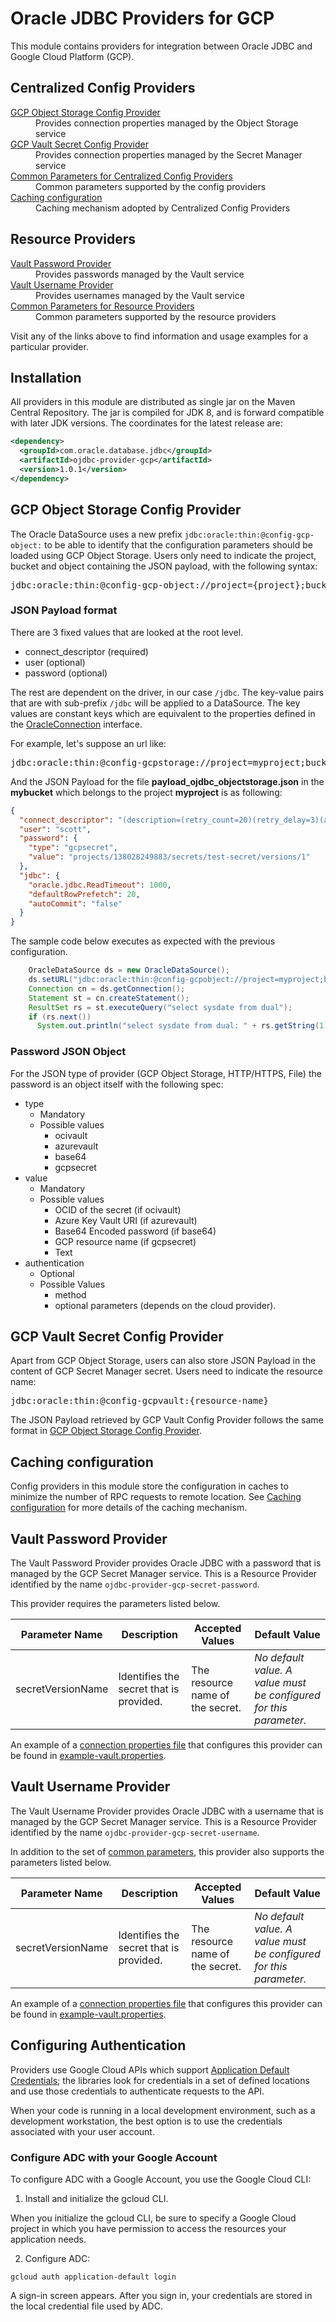 # Oracle JDBC Providers for GCP

This module contains providers for integration between Oracle JDBC and
Google Cloud Platform (GCP).

## Centralized Config Providers

<dl>
<dt><a href="#gcp-object-storage-config-provider">GCP Object Storage Config 
Provider</a></dt>
<dd>Provides connection properties managed by the Object Storage service</dd>
<dt><a href="#gcp-vault-secret-config-provider">GCP Vault Secret Config Provider</a></dt>
<dd>Provides connection properties managed by the Secret Manager service</dd>
<dt><a href="#common-parameters-for-centralized-config-providers">Common Parameters for Centralized Config Providers</a></dt>
<dd>Common parameters supported by the config providers</dd>
<dt><a href="#caching-configuration">Caching configuration</a></dt>
<dd>Caching mechanism adopted by Centralized Config Providers</dd>
</dl>

## Resource Providers

<dl>
<dt><a href="#vault-password-provider">Vault Password Provider</a></dt>
<dd>Provides passwords managed by the Vault service</dd>
<dt><a href="#vault-username-provider">Vault Username Provider</a></dt>
<dd>Provides usernames managed by the Vault service</dd>
<dt><a href="#common-parameters-for-resource-providers">Common Parameters for Resource Providers</a></dt>
<dd>Common parameters supported by the resource providers</dd>
</dl>

Visit any of the links above to find information and usage examples for a
particular provider.

## Installation

All providers in this module are distributed as single jar on the Maven Central
Repository. The jar is compiled for JDK 8, and is forward compatible with later
JDK versions. The coordinates for the latest release are:
```xml
<dependency>
  <groupId>com.oracle.database.jdbc</groupId>
  <artifactId>ojdbc-provider-gcp</artifactId>
  <version>1.0.1</version>
</dependency>
```

## GCP Object Storage Config Provider
The Oracle DataSource uses a new prefix `jdbc:oracle:thin:@config-gcp-object:` to be able to identify that the configuration parameters should be loaded using GCP Object Storage. Users only need to indicate the project, bucket and object containing the JSON payload, with the following syntax:

<pre>
jdbc:oracle:thin:@config-gcp-object://project={project};bucket={bucket};object={object}]
</pre>

### JSON Payload format

There are 3 fixed values that are looked at the root level.

- connect_descriptor (required)
- user (optional)
- password (optional)

The rest are dependent on the driver, in our case `/jdbc`. The key-value pairs that are with sub-prefix `/jdbc` will be applied to a DataSource. The key values are constant keys which are equivalent to the properties defined in the [OracleConnection](https://docs.oracle.com/en/database/oracle/oracle-database/23/jajdb/oracle/jdbc/OracleConnection.html) interface.

For example, let's suppose an url like:

<pre>
jdbc:oracle:thin:@config-gcpstorage://project=myproject;bucket=mybucket;object=payload_ojdbc_objectstorage.json
</pre>

And the JSON Payload for the file **payload_ojdbc_objectstorage.json** in the **mybucket** which belongs to the project **myproject** is as following:

```json
{
  "connect_descriptor": "(description=(retry_count=20)(retry_delay=3)(address=(protocol=tcps)(port=1521)(host=adb.us-phoenix-1.oraclecloud.com))(connect_data=(service_name=xsxsxs_dbtest_medium.adb.oraclecloud.com))(security=(ssl_server_dn_match=yes)))",
  "user": "scott",
  "password": { 
    "type": "gcpsecret",
    "value": "projects/138028249883/secrets/test-secret/versions/1"
  },
  "jdbc": {
    "oracle.jdbc.ReadTimeout": 1000,
    "defaultRowPrefetch": 20,
    "autoCommit": "false"
  }
}
```

The sample code below executes as expected with the previous configuration.

```java
    OracleDataSource ds = new OracleDataSource();
    ds.setURL("jdbc:oracle:thin:@config-gcpobject://project=myproject;bucket=mybucket;object=payload_ojdbc_objectstorage.json");
    Connection cn = ds.getConnection();
    Statement st = cn.createStatement();
    ResultSet rs = st.executeQuery("select sysdate from dual");
    if (rs.next())
      System.out.println("select sysdate from dual: " + rs.getString(1));
```

### Password JSON Object

For the JSON type of provider (GCP Object Storage, HTTP/HTTPS, File) the password is an object itself with the following spec:

- type
  - Mandatory
  - Possible values
    - ocivault
    - azurevault
    - base64
    - gcpsecret
- value
  - Mandatory
  - Possible values
    - OCID of the secret (if ocivault)
    - Azure Key Vault URI (if azurevault)
    - Base64 Encoded password (if base64)
    - GCP resource name (if gcpsecret)
    - Text
- authentication
  - Optional
  - Possible Values
    - method
    - optional parameters (depends on the cloud provider).

## GCP Vault Secret Config Provider
Apart from GCP Object Storage, users can also store JSON Payload in the content of GCP Secret Manager secret. Users need to indicate the resource name:

<pre>
jdbc:oracle:thin:@config-gcpvault:{resource-name}
</pre>

The JSON Payload retrieved by GCP Vault Config Provider follows the same format in [GCP Object Storage Config Provider](#json-payload-format).

## Caching configuration

Config providers in this module store the configuration in caches to minimize
the number of RPC requests to remote location. See
[Caching configuration](../ojdbc-provider-azure/README.md#caching-configuration) for more 
details of the caching mechanism.

## Vault Password Provider
The Vault Password Provider provides Oracle JDBC with a password that is managed
by the GCP Secret Manager service. This is a Resource Provider identified by the
name `ojdbc-provider-gcp-secret-password`.

This provider requires the parameters listed below.
<table>
<thead><tr>
<th>Parameter Name</th>
<th>Description</th>
<th>Accepted Values</th>
<th>Default Value</th>
</tr></thead>
<tbody><tr>
<td>secretVersionName</td>
<td>Identifies the secret that is provided.</td>
<td>The resource name of the secret.</td>
<td><i>No default value. A value must be configured for this parameter.</i></td>
</tr></tbody>
</table>

An example of a
[connection properties file](https://docs.oracle.com/en/database/oracle/oracle-database/23/jajdb/oracle/jdbc/OracleConnection.html#CONNECTION_PROPERTY_CONFIG_FILE)
that configures this provider can be found in
[example-vault.properties](example-vault.properties).

## Vault Username Provider
The Vault Username Provider provides Oracle JDBC with a username that is managed by the
GCP Secret Manager service. This is a Resource Provider identified by the name
`ojdbc-provider-gcp-secret-username`.

In addition to the set of [common parameters](#common-parameters-for-resource-providers), this provider
also supports the parameters listed below.
<table>
<thead><tr>
<th>Parameter Name</th>
<th>Description</th>
<th>Accepted Values</th>
<th>Default Value</th>
</tr></thead>
<tbody><tr>
<td>secretVersionName</td>
<td>Identifies the secret that is provided.</td>
<td>The resource name of the secret.</td>
<td><i>No default value. A value must be configured for this parameter.</i></td>
</tr></tbody>
</table>

An example of a
[connection properties file](https://docs.oracle.com/en/database/oracle/oracle-database/23/jajdb/oracle/jdbc/OracleConnection.html#CONNECTION_PROPERTY_CONFIG_FILE)
that configures this provider can be found in
[example-vault.properties](example-vault.properties).

## Configuring Authentication

Providers use Google Cloud APIs which support 
[Application Default Credentials](https://cloud.google.com/docs/authentication/application-default-credentials); 
the libraries look for credentials in a set of defined locations and use those 
credentials to authenticate requests to the API.

When your code is running in a local development environment, such as a development workstation, the best option is to use the credentials associated with your user 
account.

### Configure ADC with your Google Account
To configure ADC with a Google Account, you use the Google Cloud CLI:

1. Install and initialize the gcloud CLI.

When you initialize the gcloud CLI, be sure to specify a Google Cloud project in which you have permission to access the resources your application needs.

2. Configure ADC:
```
gcloud auth application-default login
```
A sign-in screen appears. After you sign in, your credentials are stored in the local credential file used by ADC.

